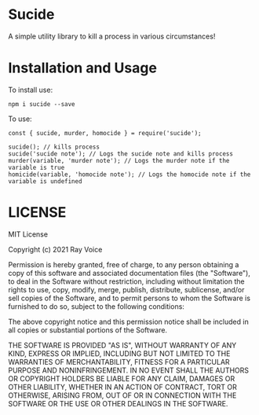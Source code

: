 # Sucide
A simple utility library to kill a process in various circumstances!

# Installation and Usage
To install use:
```
npm i sucide --save
```

To use:
```
const { sucide, murder, homocide } = require('sucide');

sucide(); // kills process
sucide('sucide note'); // Logs the sucide note and kills process
murder(variable, 'murder note'); // Logs the murder note if the variable is true
homicide(variable, 'homocide note'); // Logs the homocide note if the variable is undefined

```

# LICENSE
MIT License

Copyright (c) 2021 Ray Voice

Permission is hereby granted, free of charge, to any person obtaining a copy
of this software and associated documentation files (the "Software"), to deal
in the Software without restriction, including without limitation the rights
to use, copy, modify, merge, publish, distribute, sublicense, and/or sell
copies of the Software, and to permit persons to whom the Software is
furnished to do so, subject to the following conditions:

The above copyright notice and this permission notice shall be included in all
copies or substantial portions of the Software.

THE SOFTWARE IS PROVIDED "AS IS", WITHOUT WARRANTY OF ANY KIND, EXPRESS OR
IMPLIED, INCLUDING BUT NOT LIMITED TO THE WARRANTIES OF MERCHANTABILITY,
FITNESS FOR A PARTICULAR PURPOSE AND NONINFRINGEMENT. IN NO EVENT SHALL THE
AUTHORS OR COPYRIGHT HOLDERS BE LIABLE FOR ANY CLAIM, DAMAGES OR OTHER
LIABILITY, WHETHER IN AN ACTION OF CONTRACT, TORT OR OTHERWISE, ARISING FROM,
OUT OF OR IN CONNECTION WITH THE SOFTWARE OR THE USE OR OTHER DEALINGS IN THE
SOFTWARE.


